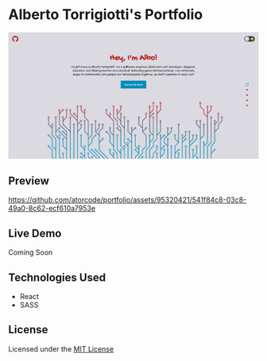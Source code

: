 # Alberto Torrigiotti's Portfolio

<img width="800" src="./src/assets/portfolio-project-image1.png" alt="Portfolio's introduction section image">

## Preview

https://github.com/atorcode/portfolio/assets/95320421/541f84c8-03c8-49a0-8c62-ecf610a7953e

## Live Demo

Coming Soon

## Technologies Used

- React
- SASS

## License

Licensed under the [MIT License](LICENSE)
